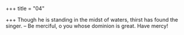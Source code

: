 +++
title = "04"

+++
Though he is standing in the midst of waters, thirst has found the singer. – Be merciful, o you whose dominion is great. Have mercy!  